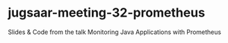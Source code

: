 # jugsaar-meeting-32-prometheus
Slides &amp; Code from the talk Monitoring Java Applications with Prometheus
